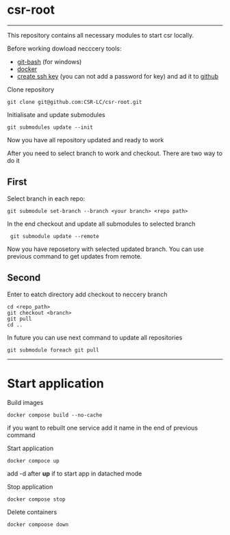 # csr-root

---

This repository contains all necessary modules to start csr locally.

Before working dowload necccery tools:
- [git-bash](https://git-scm.com/downloads) (for windows)
- [docker](https://docs.docker.com/desktop/)
- [create ssh key](https://docs.github.com/en/authentication/connecting-to-github-with-ssh/generating-a-new-ssh-key-and-adding-it-to-the-ssh-agent) (you can not add a password for key) and ad it to [github](https://docs.github.com/en/authentication/connecting-to-github-with-ssh/adding-a-new-ssh-key-to-your-github-account)

Clone repository

``git clone git@github.com:CSR-LC/csr-root.git``

Initialisate and update submodules

``git submodules update --init``

Now you have all repository updated and ready to work

After you need to select branch to work and checkout. There are two way to do it  

## First

Select branch in each repo:

``git submodule set-branch --branch <your branch> <repo path>``

In the end checkout and update all submodules to selected branch

`` git submodule update --remote``

Now you have reposetory with selected updated branch. You can use previous command to get updates from remote.

## Second 

Enter to eatch directory add checkout to neccery branch 

```
cd <repo_path>
git checkout <branch>
git pull
cd ..
```

In future you can use next command to update all repositories

``git submodule foreach git pull``

---
# Start application

Build images

``docker compose build --no-cache``

if you want to rebuilt one service add it name in the end of previous command

Start application

``docker compoce up``

add -d after **up** if to start app in datached mode

Stop application

``docker compose stop``

Delete containers

``docker compoose down``
